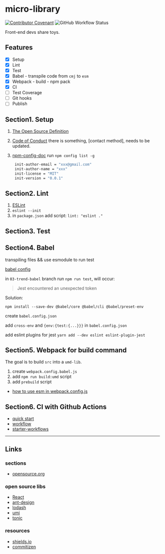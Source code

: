 # micro-library

[![Contributor Covenant](https://img.shields.io/badge/Contributor%20Covenant-2.1-4baaaa.svg)](code_of_conduct.md) ![GitHub Workflow Status](https://img.shields.io/github/workflow/status/frank3en/micro-library/GitHub%20Actions%20Build)

Front-end devs share toys.

## Features

- [x] Setup
- [x] Lint
- [x] Test
- [x] Babel - transpile code from `cmj` to `esm`
- [x] Webpack - build - npm pack
- [x] CI
- [ ] Test Coverage
- [ ] Git hooks
- [ ] Publish

## Section1. Setup

1. [The Open Source Definition](https://opensource.org/osd)
2. [Code of Conduct](https://www.contributor-covenant.org/)
   there is something, [contact method], needs to be updated.
3. [npm-config-doc](https://docs.npmjs.com/cli/v8/using-npm/config) run `npm config list -g`

   ```bash
    init-author-email = "xxx@gmail.com"
    init-author-name = "xxx"
    init-license = "MIT"
    init-version = "0.0.1"
   ```

## Section2. Lint

1. [ESLint](https://eslint.org/docs/user-guide/getting-started)
2. `eslint --init`
3. in `package.json` add script: `lint: "eslint ."`

## Section3. Test

## Section4. Babel

transpiling files && use esmodule to run test

[babel config](https://babeljs.io/docs/en/configuration)

in `03-trend-babel` branch run `npm run test`, will occur:

> Jest encountered an unexpected token

Solution:

`npm install --save-dev @babel/core @babel/cli @babel/preset-env`

create `babel.config.json`

add `cross-env` and `{env:{test:{...}}}` in `babel.config.json`

add eslint plugins for jest `yarn add --dev eslint eslint-plugin-jest`

## Section5. Webpack for build command

The goal is to build `src` into a `umd-lib`.

1. create `webpack.config.babel.js`
2. add `npm run build:umd` script
3. add `prebuild` script

- [how to use esm in webpack.config.js](https://stackoverflow.com/questions/31903692/how-can-i-use-es6-in-webpack-config-js)

## Section6. CI with Github Actions

- [quick start](https://docs.github.com/cn/actions/quickstart)
- [workflow](https://docs.github.com/en/actions/learn-github-actions/events-that-trigger-workflows)
- [starter-workflows](https://github.com/actions/starter-workflows/tree/main/ci)
****
## Links

### sections

- [opensource.org](https://opensource.org/licenses/alphabetical)

### open source libs

- [React](https://github.com/facebook/react)
- [ant-design](https://github.com/ant-design/ant-design/)
- [lodash](https://github.com/lodash/lodash)
- [umi](https://github.com/umijs/umi)
- [tonic](https://github.com/trendmicro-frontend/tonic-ui)

### resources

- [shields.io](https://shields.io/)
- [commitizen](https://juejin.cn/post/6844903606815064077)

